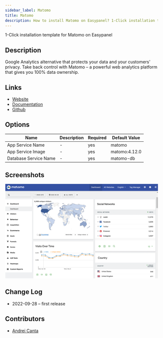 ```yaml
---
sidebar_label: Matomo
title: Matomo
description: How to install Matomo on Easypanel? 1-Click installation template for Matomo on Easypanel
---
```


<!-- generated -->

1-Click installation template for Matomo on Easypanel

## Description

Google Analytics alternative that protects your data and your customers' privacy. Take back control with Matomo – a powerful web analytics platform that gives you 100% data ownership.

## Links

- [Website](https://matomo.org/)
- [Documentation](https://matomo.org/guide/installation-maintenance/matomo-on-premise-self-hosted/)
- [Github](https://github.com/matomo-org/matomo)

## Options

Name | Description | Required | Default Value
-|-|-|-
App Service Name | - | yes | matomo
App Service Image | - | yes | matomo:4.12.0
Database Service Name | - | yes | matomo-db

## Screenshots

![Matomo Screenshot](./assets/screenshot.png)

## Change Log

- 2022-09-28 – first release

## Contributors

- [Andrei Canta](https://github.com/deiucanta)
